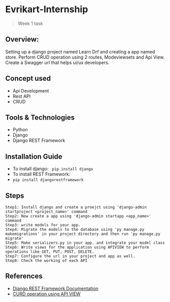 # Evrikart-Internship
> Week 1 task

## Overview:
Setting up a django project named Learn Drf and creating a app named store. Perform CRUD operation using 2 routes, Modeviewsets and Api View. Create a Swagger url that helps ui/ux developers.

## Concept used
* Api Development
* Rest API
* CRUD

## Tools & Technologies
* Python
* Django
* Django REST Framework

## Installation Guide
* To install django: 
` pip install django`
* To install REST Framework: 
* `pip install djangorestframework`

## Steps
```
Step1: Install django and create a proejct using 'django-admin startproject <project_name>' command
Step2: Now create a app using 'django-admin startapp <app_name>' command
Step3: write models for your app.
Step4: Migrate the models to the database using 'py manage.py makemigrations' in your project directory and then run 'py manage.py migrate'
Step5: Make serializers.py in your app. and integrate your model class
Step6: Write views for the application using APIVIEW to perform operations like GET, PUT, POST, DELETE.
Step7: Configure the url in your project and app as well.
Step8: Check the working of each API
```

## References
* [Django REST Framework Documentation](https://www.django-rest-framework.org/)
* [CURD operation using API VIEW](https://www.youtube.com/watch?v=B38aDwUpcFc)



